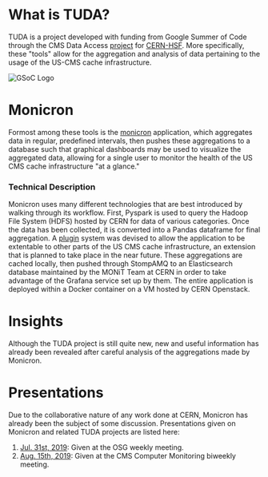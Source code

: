 # What is TUDA?

TUDA is a project developed with funding from Google Summer of Code through the CMS Data Access 
[project](https://summerofcode.withgoogle.com/projects/#5810325671116800) for [CERN-HSF](http://hepsoftwarefoundation.org/). More specifically, these "tools" allow for the aggregation and analysis of data pertaining to the usage of the US-CMS cache infrastructure.

![GSoC Logo](https://gauthamgoli.github.io/assets/GSoC-logo.png)

# Monicron
Formost among these tools is the [monicron](https://github.com/jkguiang/tuda/tree/master/monit) application, which aggregates data in regular, predefined intervals, then pushes these aggregations to a database such that graphical dashboards may be used to visualize the aggregated data, allowing for a single user to monitor the health of the US CMS cache infrastructure "at a glance."

### Technical Description
Monicron uses many different technologies that are best introduced by walking through its workflow. First, Pyspark is used to query the Hadoop File System (HDFS) hosted by CERN for data of various categories. Once the data has been collected, it is converted into a Pandas dataframe for final aggregation. A [plugin](https://github.com/jkguiang/tuda/tree/master/monit#adding-a-hdfs-source) system was devised to allow the application to be extentable to other parts of the US CMS cache infrastructure, an extension that is planned to take place in the near future. These aggregations are cached locally, then pushed through StompAMQ to an Elasticsearch database maintained by the MONiT Team at CERN in order to take advantage of the Grafana service set up by them. The entire application is deployed within a Docker container on a VM hosted by CERN Openstack.

# Insights
Although the TUDA project is still quite new, new and useful information has already been revealed after careful analysis of the aggregations made by Monicron.

# Presentations
Due to the collaborative nature of any work done at CERN, Monicron has already been the subject of some discussion. Presentations given on Monicron and related TUDA projects are listed here:
1. [Jul. 31st, 2019](http://uaf-10.t2.ucsd.edu/~jguiang/presentations/monicron/monicron_07-31-2019.pdf): Given at the OSG weekly meeting.
2. [Aug. 15th, 2019](http://uaf-10.t2.ucsd.edu/~jguiang/presentations/monicron/monicron_08-15-2019.pdf): Given at the CMS Computer Monitoring biweekly meeting.
